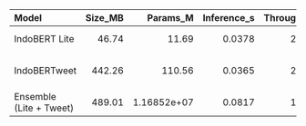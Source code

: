 | Model                   |   Size_MB |      Params_M |   Inference_s |   Throughput | Notes                     |
|:------------------------|----------:|--------------:|--------------:|-------------:|:--------------------------|
| IndoBERT Lite           |     46.74 |  11.69        |        0.0378 |        26.42 | indobert-lite-base-p1     |
| IndoBERTweet            |    442.26 | 110.56        |        0.0365 |        27.41 | indobertweet-base-uncased |
| Ensemble (Lite + Tweet) |    489.01 |   1.16852e+07 |        0.0817 |        12.24 | Average logits            |